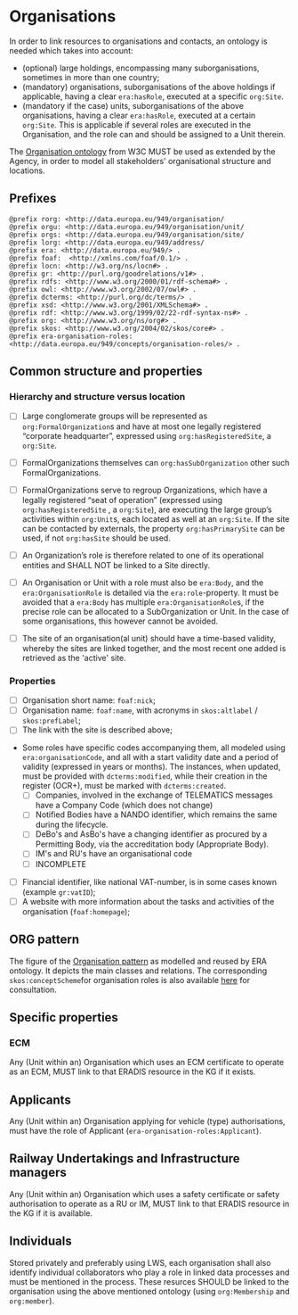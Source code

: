 # Organisations

In order to link resources to organisations and contacts, an ontology is needed which takes into account:

- (optional) large holdings, encompassing many suborganisations, sometimes in more than one country;
- (mandatory) organisations, suborganisations of the above holdings if applicable, having a clear `era:hasRole`, executed at a specific `org:Site`.
- (mandatory if the case) units, suborganisations of the above organisations, having a clear `era:hasRole`, executed at a certain `org:Site`. This is applicable if several roles are executed in the Organisation, and the role can and should be assigned to a Unit therein.

The [Organisation ontology](https://www.w3.org/ns/org#) from W3C MUST be used as extended by the Agency, in order to model all stakeholders' organisational structure and locations.

## Prefixes

```
@prefix rorg: <http://data.europa.eu/949/organisation/
@prefix orgu: <http://data.europa.eu/949/organisation/unit/
@prefix orgs: <http://data.europa.eu/949/organisation/site/
@prefix lorg: <http://data.europa.eu/949/address/
@prefix era: <http://data.europa.eu/949/> .
@prefix foaf:  <http://xmlns.com/foaf/0.1/> .
@prefix locn: <http://w3.org/ns/locn#> .
@prefix gr: <http://purl.org/goodrelations/v1#> .
@prefix rdfs: <http://www.w3.org/2000/01/rdf-schema#> .
@prefix owl: <http://www.w3.org/2002/07/owl#> .
@prefix dcterms: <http://purl.org/dc/terms/> .
@prefix xsd: <http://www.w3.org/2001/XMLSchema#> .
@prefix rdf: <http://www.w3.org/1999/02/22-rdf-syntax-ns#> .
@prefix org: <http://www.w3.org/ns/org#> .
@prefix skos: <http://www.w3.org/2004/02/skos/core#> .
@prefix era-organisation-roles: <http://data.europa.eu/949/concepts/organisation-roles/> .
```

## Common structure and properties

### Hierarchy and structure versus location

- [ ] Large conglomerate groups will be represented as `org:FormalOrganization`s and have at most one legally registered “corporate headquarter”, expressed using `org:hasRegisteredSite`, a `org:Site`. 
- [ ] FormalOrganizations themselves can `org:hasSubOrganization` other such FormalOrganizations.
- [ ] FormalOrganizations serve to regroup Organizations, which have a legally registered “seat of operation” (expressed using `org:hasRegisteredSite` , a `org:Site`), are executing the large group’s activities within `org:Unit`s, each located as well at an `org:Site`. If the site can be contacted by externals, the property `org:hasPrimarySite` can be used, if not `org:hasSite` should be used.
- [ ] An Organization’s role is therefore related to one of its operational entities and SHALL NOT be linked to a Site directly.
- [ ] An Organisation or Unit with a role must also be `era:Body`, and the `era:OrganisationRole` is detailed via the `era:role`-property. It must be avoided that a `era:Body` has multiple `era:OrganisationRole`s, if the precise role can be allocated to a SubOrganization or Unit. In the case of some organisations, this however cannot be avoided.
- [ ] The site of an organisation(al unit) should have a time-based validity, whereby the sites are linked together, and the most recent one added is retrieved as the 'active' site.


### Properties

- [ ] Organisation short name: `foaf:nick`;
- [ ] Organisation name: `foaf:name`, with acronyms in `skos:altlabel` / `skos:prefLabel`;
- [ ] The link with the site is described above;
- Some roles have specific codes accompanying them, all modeled using `era:organisationCode`, and all with a start validity date and a period of validity (expressed in years or months). The instances, when updated, must be provided with `dcterms:modified`, while their creation in the register (OCR+), must be marked with `dcterms:created`.
  - [ ] Companies, involved in the exchange of TELEMATICS messages have a Company Code (which does not change)
  - [ ] Notified Bodies have a NANDO identifier, which remains the same during the lifecycle.
  - [ ] DeBo's and AsBo's have a changing identifier as procured by a Permitting Body, via the accreditation body (Appropriate Body).
  - [ ] IM's and RU's have an organisational code
  - [ ] INCOMPLETE
- [ ] Financial identifier, like national VAT-number, is in some cases known (example `gr:vatID`);
- [ ] A website with more information about the tasks and activities of the organisation (`foaf:homepage`);

## ORG pattern

The figure of the [Organisation pattern](https://linkedvocabs.org/data/era-ontology/3.1.0/image/orgPattern.png) as modelled and reused by ERA ontology. It depicts the main classes and relations. The corresponding `skos:conceptScheme`for organisation roles is also available [here](https://github.com/Interoperable-data/ERA-Ontology-3.1.0/blob/main/era-skos/era-skos-OrgRoles.ttl) for consultation.

## Specific properties

### ECM

Any (Unit within an) Organisation which uses an ECM certificate to operate as an ECM, MUST link to that ERADIS resource in the KG if it exists. 

## Applicants

Any (Unit within an) Organisation applying for vehicle (type) authorisations, must have the role of Applicant (`era-organisation-roles:Applicant`).

## Railway Undertakings and Infrastructure managers

Any (Unit within an) Organisation which uses a safety certificate or safety authorisation to operate as a RU or IM, MUST link to that ERADIS resource in the KG if it is available. 

## Individuals

Stored privately and preferably using LWS, each organisation shall also identify individual collaborators who play a role in linked data processes and must be mentioned in the process. These resurces SHOULD be linked to the organisation using the above mentioned ontology (using `org:Membership` and `org:member`).
